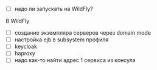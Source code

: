 - [ ] надо ли запускать на WildFly?





В WildFly
- [ ] создание экземпляра серверов через domain mode
- [ ] настройка ejb в subsystem профиля
- [ ] keycloak
- [ ] haproxy
- [ ] надо как-то найти адрес 1 сервиса из консула